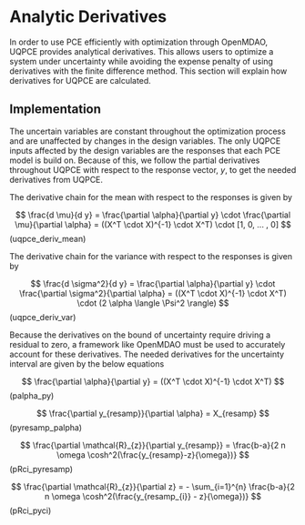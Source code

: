 
# Analytic Derivatives

In order to use PCE efficiently with optimization through OpenMDAO, UQPCE provides analytical derivatives. This allows users to optimize a system under uncertainty while avoiding the expense penalty of using derivatives with the finite difference method. This section will explain how derivatives for UQPCE are calculated.

## Implementation

The uncertain variables are constant throughout the optimization process and are unaffected by changes in the design variables. The only UQPCE inputs affected by the design variables are the responses that each PCE model is build on. Because of this, we follow the partial derivatives throughout UQPCE with respect to the response vector, $y$, to get the needed derivatives from UQPCE.

The derivative chain for the mean with respect to the responses is given by

$$
\frac{d \mu}{d y} = \frac{\partial \alpha}{\partial y} \cdot \frac{\partial \mu}{\partial \alpha} = ((X^T \cdot X)^{-1} \cdot X^T) \cdot [1, 0, ... , 0]
$$ (uqpce_deriv_mean)

The derivative chain for the variance with respect to the responses is given by

$$
\frac{d \sigma^2}{d y} = \frac{\partial \alpha}{\partial y} \cdot \frac{\partial \sigma^2}{\partial \alpha} = ((X^T \cdot X)^{-1} \cdot X^T) \cdot (2 \alpha \langle \Psi^2 \rangle)
$$ (uqpce_deriv_var)

Because the derivatives on the bound of uncertainty require driving a residual to zero, a framework like OpenMDAO must be used to accurately account for these derivatives. The needed derivatives for the uncertainty interval are given by the below equations

$$
\frac{\partial \alpha}{\partial y} = ((X^T \cdot X)^{-1} \cdot X^T)
$$ (palpha_py)

$$
\frac{\partial y_{resamp}}{\partial \alpha} =  X_{resamp}
$$ (pyresamp_palpha)

$$
\frac{\partial \mathcal{R}_{z}}{\partial y_{resamp}} = \frac{b-a}{2 n \omega \cosh^2(\frac{y_{resamp}-z}{\omega})}
$$ (pRci_pyresamp)

$$
\frac{\partial \mathcal{R}_{z}}{\partial z} = - \sum_{i=1}^{n} \frac{b-a}{2 n \omega \cosh^2(\frac{y_{resamp_{i}} - z}{\omega})}
$$ (pRci_pyci)
